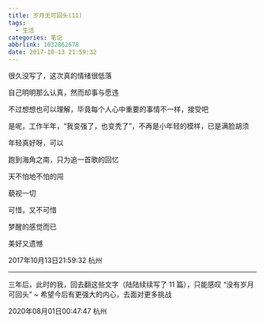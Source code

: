 ```yaml
---
title: 岁月无可回头(11)
tags:
  - 生活
categories: 笔记
abbrlink: 1032862678
date: 2017-10-13 21:59:32
---
```


很久没写了，这次真的情绪很低落

自己明明那么认真，然而却事与愿违

不过想想也可以理解，毕竟每个人心中重要的事情不一样，接受吧

是呢，工作半年，“我变强了，也变秃了”，不再是小年轻的模样，已是满脸胡须

年轻真好呀，可以

跑到海角之南，只为追一首歌的回忆

天不怕地不怕的闯

藐视一切

可惜，又不可惜

梦醒的感觉而已

美好又遗憾

2017年10月13日21:59:32 杭州

---

三年后，此时的我，回去翻这些文字（陆陆续续写了 11 篇），只能感叹 “没有岁月可回头” ~ 希望今后有更强大的内心，去面对更多挑战

2020年08月01日00:47:47 杭州
